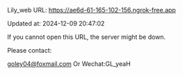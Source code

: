 Lily_web URL: https://ae6d-61-165-102-156.ngrok-free.app

Updated at: 2024-12-09 20:47:02

If you cannot open this URL, the server might be down.

Please contact: 

goley04@foxmail.com Or Wechat:GL_yeaH